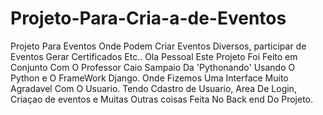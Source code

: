 # Projeto-Para-Cria-a-de-Eventos
Projeto Para Eventos Onde Podem Criar Eventos Diversos, participar de Eventos Gerar Certificados Etc..
Ola Pessoal Este Projeto Foi Feito em Conjunto Com O Professor Caio Sampaio Da 'Pythonando' Usando O Python e O FrameWork Django.
Onde Fizemos Uma Interface Muito Agradavel Com O Usuario. 
Tendo Cdastro de Usuario, Area De Login, Criaçao de eventos e Muitas Outras coisas Feita No Back end Do Projeto.
